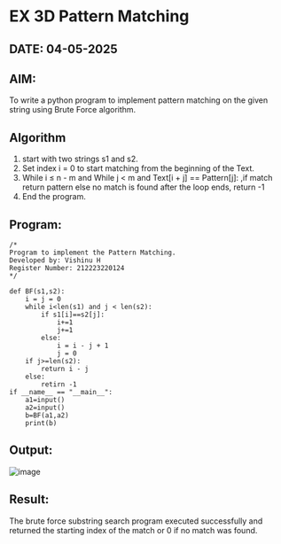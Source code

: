 # EX 3D Pattern Matching
## DATE: 04-05-2025
## AIM:
To write a python program to implement pattern matching on the given string using Brute Force algorithm.

## Algorithm
1. start with two strings s1 and s2.
2. Set index i = 0 to start matching from the beginning of the Text.
3. While i ≤ n - m and While j < m and Text[i + j] == Pattern[j]: ,if match return pattern else no match is found after the loop ends, return -1
4. End the program.

## Program:
```
/*
Program to implement the Pattern Matching.
Developed by: Vishinu H 
Register Number: 212223220124 
*/

def BF(s1,s2):
    i = j = 0
    while i<len(s1) and j < len(s2):
        if s1[i]==s2[j]:
            i+=1
            j+=1
        else:
            i = i - j + 1
            j = 0
    if j>=len(s2):
        return i - j
    else:
        retirn -1
if __name__ == "__main__":
    a1=input() 
    a2=input() 
    b=BF(a1,a2)
    print(b)

```

## Output:
![image](https://github.com/user-attachments/assets/1184be29-5563-41d6-a420-4565bf88c8cc)



## Result:
The brute force substring search program executed successfully and returned the starting index of the match or 0 if no match was found.
